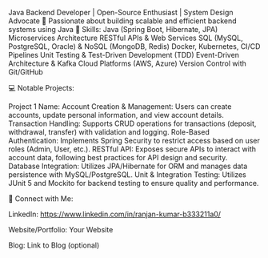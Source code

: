 Java Backend Developer | Open-Source Enthusiast | System Design Advocate
🚀 Passionate about building scalable and efficient backend systems using Java
🔧 Skills:
Java (Spring Boot, Hibernate, JPA)
Microservices Architecture
RESTful APIs & Web Services
SQL (MySQL, PostgreSQL, Oracle) & NoSQL (MongoDB, Redis)
Docker, Kubernetes, CI/CD Pipelines
Unit Testing & Test-Driven Development (TDD)
Event-Driven Architecture & Kafka
Cloud Platforms (AWS, Azure)
Version Control with Git/GitHub

💻 Notable Projects:

Project 1 Name:
Account Creation & Management: Users can create accounts, update personal information, and view account details.
Transaction Handling: Supports CRUD operations for transactions (deposit, withdrawal, transfer) with validation and logging.
Role-Based Authentication: Implements Spring Security to restrict access based on user roles (Admin, User, etc.).
RESTful API: Exposes secure APIs to interact with account data, following best practices for API design and security.
Database Integration: Utilizes JPA/Hibernate for ORM and manages data persistence with MySQL/PostgreSQL.
Unit & Integration Testing: Utilizes JUnit 5 and Mockito for backend testing to ensure quality and performance.

🔗 Connect with Me:

LinkedIn: https://www.linkedin.com/in/ranjan-kumar-b333211a0/

Website/Portfolio: Your Website

Blog: Link to Blog (optional)
